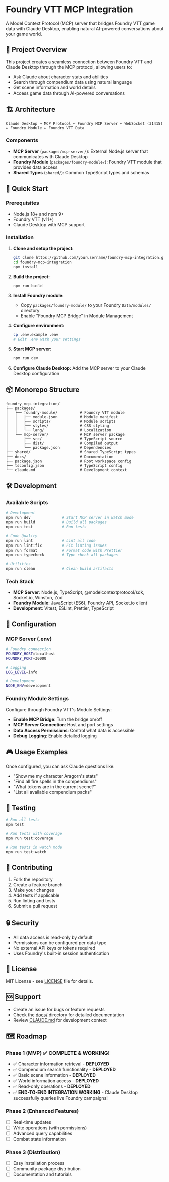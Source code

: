 # Foundry VTT MCP Integration

A Model Context Protocol (MCP) server that bridges Foundry VTT game data with Claude Desktop, enabling natural AI-powered conversations about your game world.

## 🎯 Project Overview

This project creates a seamless connection between Foundry VTT and Claude Desktop through the MCP protocol, allowing users to:

- Ask Claude about character stats and abilities
- Search through compendium data using natural language
- Get scene information and world details
- Access game data through AI-powered conversations

## 🏗️ Architecture

```
Claude Desktop ↔ MCP Protocol ↔ Foundry MCP Server ↔ WebSocket (31415) ↔ Foundry Module ↔ Foundry VTT Data
```

### Components

- **MCP Server** (`packages/mcp-server/`): External Node.js server that communicates with Claude Desktop
- **Foundry Module** (`packages/foundry-module/`): Foundry VTT module that provides data access
- **Shared Types** (`shared/`): Common TypeScript types and schemas

## 🚀 Quick Start

### Prerequisites

- Node.js 18+ and npm 9+
- Foundry VTT (v11+)
- Claude Desktop with MCP support

### Installation

1. **Clone and setup the project:**
   ```bash
   git clone https://github.com/yourusername/foundry-mcp-integration.git
   cd foundry-mcp-integration
   npm install
   ```

2. **Build the project:**
   ```bash
   npm run build
   ```

3. **Install Foundry module:**
   - Copy `packages/foundry-module/` to your Foundry `Data/modules/` directory
   - Enable "Foundry MCP Bridge" in Module Management

4. **Configure environment:**
   ```bash
   cp .env.example .env
   # Edit .env with your settings
   ```

5. **Start MCP server:**
   ```bash
   npm run dev
   ```

6. **Configure Claude Desktop:**
   Add the MCP server to your Claude Desktop configuration

## 📦 Monorepo Structure

```
foundry-mcp-integration/
├── packages/
│   ├── foundry-module/          # Foundry VTT module
│   │   ├── module.json          # Module manifest
│   │   ├── scripts/             # Module scripts
│   │   ├── styles/              # CSS styling
│   │   └── lang/                # Localization
│   └── mcp-server/              # MCP server package
│       ├── src/                 # TypeScript source
│       ├── dist/                # Compiled output
│       └── package.json         # Dependencies
├── shared/                      # Shared TypeScript types
├── docs/                        # Documentation
├── package.json                 # Root workspace config
├── tsconfig.json                # TypeScript config
└── claude.md                    # Development context
```

## 🛠️ Development

### Available Scripts

```bash
# Development
npm run dev              # Start MCP server in watch mode
npm run build            # Build all packages
npm run test             # Run tests

# Code Quality
npm run lint             # Lint all code
npm run lint:fix         # Fix linting issues
npm run format           # Format code with Prettier
npm run typecheck        # Type check all packages

# Utilities
npm run clean            # Clean build artifacts
```

### Tech Stack

- **MCP Server**: Node.js, TypeScript, @modelcontextprotocol/sdk, Socket.io, Winston, Zod
- **Foundry Module**: JavaScript (ES6), Foundry API, Socket.io client
- **Development**: Vitest, ESLint, Prettier, TypeScript

## 🔧 Configuration

### MCP Server (.env)

```bash
# Foundry connection
FOUNDRY_HOST=localhost
FOUNDRY_PORT=30000

# Logging
LOG_LEVEL=info

# Development
NODE_ENV=development
```

### Foundry Module Settings

Configure through Foundry VTT's Module Settings:

- **Enable MCP Bridge**: Turn the bridge on/off
- **MCP Server Connection**: Host and port settings
- **Data Access Permissions**: Control what data is accessible
- **Debug Logging**: Enable detailed logging

## 🎮 Usage Examples

Once configured, you can ask Claude questions like:

- "Show me my character Aragorn's stats"
- "Find all fire spells in the compendiums"
- "What tokens are in the current scene?"
- "List all available compendium packs"

## 🧪 Testing

```bash
# Run all tests
npm test

# Run tests with coverage
npm run test:coverage

# Run tests in watch mode
npm run test:watch
```

## 📝 Contributing

1. Fork the repository
2. Create a feature branch
3. Make your changes
4. Add tests if applicable
5. Run linting and tests
6. Submit a pull request

## 🔒 Security

- All data access is read-only by default
- Permissions can be configured per data type
- No external API keys or tokens required
- Uses Foundry's built-in session authentication

## 📄 License

MIT License - see [LICENSE](LICENSE) file for details.

## 🆘 Support

- Create an issue for bugs or feature requests
- Check the [docs/](docs/) directory for detailed documentation
- Review [CLAUDE.md](CLAUDE.md) for development context

## 🗺️ Roadmap

### Phase 1 (MVP) ✅ COMPLETE & WORKING!
- ✅ Character information retrieval - **DEPLOYED**
- ✅ Compendium search functionality - **DEPLOYED**
- ✅ Basic scene information - **DEPLOYED**
- ✅ World information access - **DEPLOYED**
- ✅ Read-only operations - **DEPLOYED**
- ✅ **END-TO-END INTEGRATION WORKING** - Claude Desktop successfully queries live Foundry campaigns!

### Phase 2 (Enhanced Features)
- [ ] Real-time updates
- [ ] Write operations (with permissions)
- [ ] Advanced query capabilities
- [ ] Combat state information

### Phase 3 (Distribution)
- [ ] Easy installation process
- [ ] Community package distribution
- [ ] Documentation and tutorials